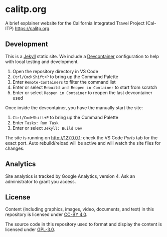 # calitp.org

A brief explainer website for the California Integrated Travel Project (Cal-ITP) <https://calitp.org>.

## Development

This is a [Jekyll][jekyll] static site. We include a [Devcontainer][devcontainer] configuration to help with local testing
and development.

1. Open the repository directory in VS Code
1. `Ctrl/Cmd+Shift+P` to bring up the Command Palette
1. Enter `Remote-Containers` to filter the command list
1. Enter or select `Rebuild and Reopen in Container` to start from scratch
1. Enter or select `Reopen in Container` to reopen the last devcontainer used

Once inside the devcontainer, you have the manually start the site:

1. `Ctrl/Cmd+Shift+P` to bring up the Command Palette
1. Enter `Tasks: Run Task`
1. Enter or select `Jekyll: Build Dev`

The site is running on <http://127.0.0.1>; check the VS Code _Ports_ tab for the exact port. Auto rebuild/reload will be active
and will watch the site files for changes.

## Analytics

Site analytics is tracked by Google Analytics, version 4. Ask an administrator to grant you access.

## License

Content (including graphics, images, video, documents, and text) in this repository is licensed under [CC-BY 4.0][content-license].

The source code in this repository used to format and display the content is licensed under [GPL-3.0][code-license].

[code-license]: ./LICENSE
[content-license]: https://creativecommons.org/licenses/by/4.0/
[devcontainer]: https://code.visualstudio.com/docs/remote/remote-overview
[jekyll]: https://jekyllrb.com
